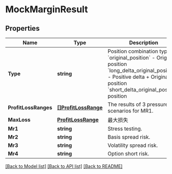 # MockMarginResult

## Properties

Name | Type | Description | Notes
------------ | ------------- | ------------- | -------------
**Type** | **string** | Position combination type &#x60;original_position&#x60; - Original position &#x60;long_delta_original_position&#x60; - Positive delta + Original position &#x60;short_delta_original_position&#x60; position | [optional] 
**ProfitLossRanges** | [**[]ProfitLossRange**](ProfitLossRange.md) | The results of 3 pressure scenarios for MR1. | [optional] 
**MaxLoss** | [**ProfitLossRange**](.md) | 最大损失 | [optional] 
**Mr1** | **string** | Stress testing. | [optional] 
**Mr2** | **string** | Basis spread risk. | [optional] 
**Mr3** | **string** | Volatility spread risk. | [optional] 
**Mr4** | **string** | Option short risk. | [optional] 

[[Back to Model list]](../README.md#documentation-for-models) [[Back to API list]](../README.md#documentation-for-api-endpoints) [[Back to README]](../README.md)


